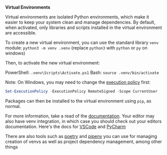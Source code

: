 **Virtual Environments**

Virtual environments are isolated Python environments, which make it easier to keep your system clean and manage dependencies. By default, when activated, only libraries and scripts installed in the virtual environment are accessible.

To create a new virtual environment, you can use the standard library `venv` module: `python3 -m venv .venv` (replace `python3` with `python` or `py` on windows)

Then, to activate the new virtual environment:

PowerShell: `.venv\Scripts\Activate.ps1`
Bash: `source .venv/bin/activate`

Note: On Windows, you may need to change the [execution policy](https://docs.microsoft.com/en-us/powershell/module/microsoft.powershell.core/about/about_execution_policies) first:
```powershell
Set-ExecutionPolicy -ExecutionPolicy RemoteSigned -Scope CurrentUser
```
Packages can then be installed to the virtual environment using `pip`, as normal.

For more information, take a read of the [documentation](https://docs.python.org/3/library/venv.html). Your editor may also have venv integration, in which case you should check out your editors documentation. Here's the docs for [VSCode](https://code.visualstudio.com/docs/python/environments#_select-and-activate-an-environment) and [PyCharm](https://www.jetbrains.com/help/pycharm/creating-virtual-environment.html)

There are also tools such as [poetry](https://python-poetry.org/docs/basic-usage/) and [pipenv](https://pipenv.pypa.io/en/latest/) you can use for managing creation of venvs as well as project dependency management, among other things
